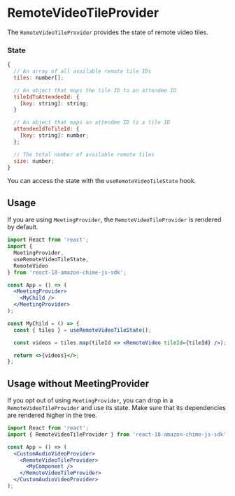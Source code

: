 # RemoteVideoTileProvider

The `RemoteVideoTileProvider` provides the state of remote video tiles.

### State

```javascript
{
  // An array of all available remote tile IDs
  tiles: number[];

  // An object that maps the tile ID to an attendee ID
  tileIdToAttendeeId: {
    [key: string]: string;
  }

  // An object that maps an attendee ID to a tile ID
  attendeeIdToTileId: {
    [key: string]: number;
  };

  // The total number of available remote tiles
  size: number;
}
```

You can access the state with the `useRemoteVideoTileState` hook.

## Usage

If you are using `MeetingProvider`, the `RemoteVideoTileProvider` is rendered by default.

```jsx
import React from 'react';
import {
  MeetingProvider,
  useRemoteVideoTileState,
  RemoteVideo
} from 'react-18-amazon-chime-js-sdk';

const App = () => (
  <MeetingProvider>
    <MyChild />
  </MeetingProvider>
);

const MyChild = () => {
  const { tiles } = useRemoteVideoTileState();

  const videos = tiles.map(tileId => <RemoteVideo tileId={tileId} />);

  return <>{videos}</>;
};
```

## Usage without MeetingProvider

If you opt out of using `MeetingProvider`, you can drop in a `RemoteVideoTileProvider` and use its state. Make sure that its dependencies are rendered higher in the tree.

```jsx
import React from 'react';
import { RemoteVideoTileProvider } from 'react-18-amazon-chime-js-sdk';

const App = () => (
  <CustomAudioVideoProvider>
    <RemoteVideoTileProvider>
      <MyComponent />
    </RemoteVideoTileProvider>
  </CustomAudioVideoProvider>
);
```